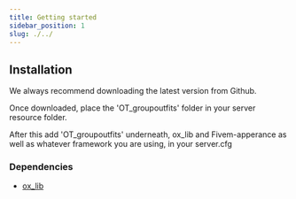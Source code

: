 ```yaml
---
title: Getting started
sidebar_position: 1
slug: ./../
---
```


## Installation

We always recommend downloading the latest version from Github.

Once downloaded, place the 'OT_groupoutfits' folder in your server resource folder.

After this add 'OT_groupoutfits' underneath, ox_lib and Fivem-apperance as well as whatever framework you are using, in your server.cfg

### Dependencies

- [ox_lib](https://github.com/overextended/ox_lib/)


